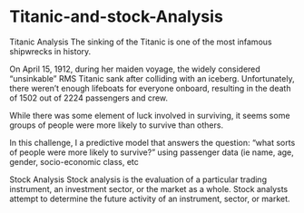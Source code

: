 # Titanic-and-stock-Analysis
Titanic Analysis
The sinking of the Titanic is one of the most infamous shipwrecks in history.

On April 15, 1912, during her maiden voyage, the widely considered “unsinkable” RMS Titanic sank after colliding with an iceberg. Unfortunately, there weren’t enough lifeboats for everyone onboard, resulting in the death of 1502 out of 2224 passengers and crew.

While there was some element of luck involved in surviving, it seems some groups of people were more likely to survive than others.

In this challenge, I a predictive model that answers the question: “what sorts of people were more likely to survive?” using passenger data (ie name, age, gender, socio-economic class, etc


Stock Analysis
Stock analysis is the evaluation of a particular trading instrument, an investment sector, or the market as a whole. 
Stock analysts attempt to determine the future activity of an instrument, sector, or market.
